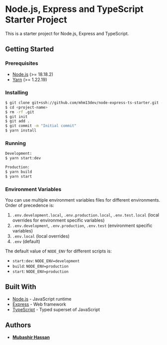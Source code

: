 # Node.js, Express and TypeScript Starter Project

This is a starter project for Node.js, Express and TypeScript.

## Getting Started

### Prerequisites

- [Node.js](https://nodejs.org/en/) (>= 18.18.2)
- [Yarn](https://yarnpkg.com/en/) (>= 1.22.19)

### Installing

```bash
$ git clone git+ssh://github.com/mhm13dev/node-express-ts-starter.git --depth 1 <project-name>
$ cd <project-name>
$ rm -rf .git
$ git init
$ git add .
$ git commit -m "Initial commit"
$ yarn install
```

### Running

```bash
Development:
$ yarn start:dev

Production:
$ yarn build
$ yarn start
```

### Environment Variables

You can use multiple environment variables files for different environments.
Order of precedence is:

1. `.env.development.local`, `.env.production.local`, `.env.test.local` (local overrides for environment specific variables)
2. `.env.development`, `.env.production`, `.env.test` (environment specific variables)
3. `.env.local` (local overrides)
4. `.env` (default)

The default value of `NODE_ENV` for different scripts is:

- `start:dev`: `NODE_ENV=development`
- `build`: `NODE_ENV=production`
- `start`: `NODE_ENV=production`

## Built With

- [Node.js](https://nodejs.org/en/) - JavaScript runtime
- [Express](https://expressjs.com/) - Web framework
- [TypeScript](https://www.typescriptlang.org/) - Typed superset of JavaScript

## Authors

- **[Mubashir Hassan](https://mhm13.dev/)**
